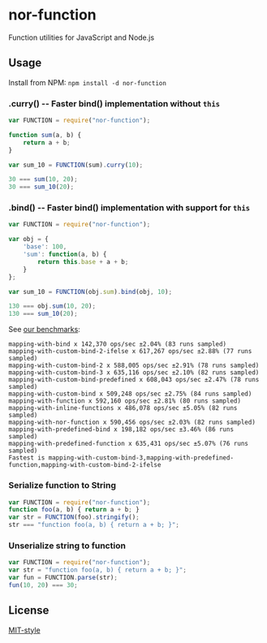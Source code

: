 nor-function
============

Function utilities for JavaScript and Node.js

Usage
-----

Install from NPM: `npm install -d nor-function`

### .curry() -- Faster bind() implementation without `this`

```javascript
var FUNCTION = require("nor-function");

function sum(a, b) {
	return a + b;
}

var sum_10 = FUNCTION(sum).curry(10);

30 === sum(10, 20);
30 === sum_10(20);
```

### .bind() -- Faster bind() implementation with support for `this`

```javascript
var FUNCTION = require("nor-function");

var obj = {
	'base': 100,
	'sum': function(a, b) {
		return this.base + a + b;
	}
};

var sum_10 = FUNCTION(obj.sum).bind(obj, 10);

130 === obj.sum(10, 20);
130 === sum_10(20);
```

See [our benchmarks](https://github.com/sendanor/jslabs): 

```
mapping-with-bind x 142,370 ops/sec ±2.04% (83 runs sampled)
mapping-with-custom-bind-2-ifelse x 617,267 ops/sec ±2.88% (77 runs sampled)
mapping-with-custom-bind-2 x 588,005 ops/sec ±2.91% (78 runs sampled)
mapping-with-custom-bind-3 x 635,116 ops/sec ±2.10% (82 runs sampled)
mapping-with-custom-bind-predefined x 608,043 ops/sec ±2.47% (78 runs sampled)
mapping-with-custom-bind x 509,248 ops/sec ±2.75% (84 runs sampled)
mapping-with-function x 592,160 ops/sec ±2.81% (80 runs sampled)
mapping-with-inline-functions x 486,078 ops/sec ±5.05% (82 runs sampled)
mapping-with-nor-function x 590,456 ops/sec ±2.03% (82 runs sampled)
mapping-with-predefined-bind x 198,182 ops/sec ±3.46% (86 runs sampled)
mapping-with-predefined-function x 635,431 ops/sec ±5.07% (76 runs sampled)
Fastest is mapping-with-custom-bind-3,mapping-with-predefined-function,mapping-with-custom-bind-2-ifelse
```

### Serialize function to String

```javascript
var FUNCTION = require("nor-function");
function foo(a, b) { return a + b; }
var str = FUNCTION(foo).stringify();
str === "function foo(a, b) { return a + b; }";
```

### Unserialize string to function

```javascript
var FUNCTION = require("nor-function");
var str = "function foo(a, b) { return a + b; }";
var fun = FUNCTION.parse(str);
fun(10, 20) === 30;
```

License
-------

[MIT-style](LICENSE)
